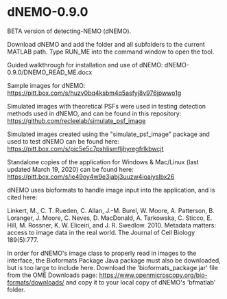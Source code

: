 # dNEMO-0.9.0
BETA version of detecting-NEMO (dNEMO). 

Download dNEMO and add the folder and all subfolders to the current MATLAB path. Type RUN_ME into the command window to open the tool.

Guided walkthrough for installation and use of dNEMO:
dNEMO-0.9.0/DNEMO_READ_ME.docx

Sample images for dNEMO:
https://pitt.box.com/s/huzv0bq4ksbm4q5asfyj8v976jpwwo1g

Simulated images with theoretical PSFs were used in testing detection methods used in dNEMO, and can be found in this repository: 
https://github.com/recleelab/simulate_psf_image

Simulated images created using the "simulate_psf_image" package and used to test dNEMO can be found here:
https://pitt.box.com/s/pic5e5c7pxhlismfljhyregfrlkbwcjt

Standalone copies of the application for Windows & Mac/Linux (last updated March 19, 2020) can be found here:
https://pitt.box.com/s/ie49oy4w9e3jabj3uuzw4ioaiyslbx26

dNEMO uses bioformats to handle image input into the application, and is cited here:

Linkert, M., C. T. Rueden, C. Allan, J.-M. Burel, W. Moore, A. Patterson, B. Loranger, J. Moore, C. Neves, D. MacDonald, A. Tarkowska, C. Sticco, E. Hill, M. Rossner, K. W. Eliceiri, and J. R. Swedlow. 2010. Metadata matters: access to image data in the real world. The Journal of Cell Biology 189(5):777.

In order for dNEMO's image class to properly read in images to the interface, the Bioformats Package Java package must also be downloaded, but is too large to include here. Download the 'bioformats_package.jar' file from the OME Downloads page: https://www.openmicroscopy.org/bio-formats/downloads/ and copy it to your local copy of dNEMO's 'bfmatlab' folder.
